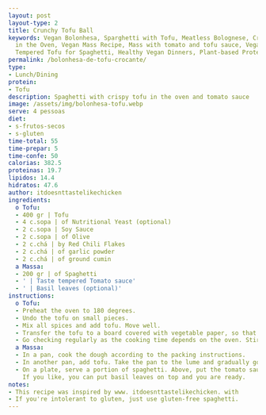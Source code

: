 ```yaml
---
layout: post
layout-type: 2
title: Crunchy Tofu Ball
keywords: Vegan Bolonhesa, Sparghetti with Tofu, Meatless Bolognese, Crunchy Tofu
  in the Oven, Vegan Mass Recipe, Mass with tomato and tofu sauce, Vegan Main Dish,
  Tempered Tofu for Spaghetti, Healthy Vegan Dinners, Plant-based Protective Meals
permalink: /bolonhesa-de-tofu-crocante/
type:
- Lunch/Dining
protein:
- Tofu
description: Spaghetti with crispy tofu in the oven and tomato sauce
image: /assets/img/bolonhesa-tofu.webp
serve: 4 pessoas
diet:
- s-frutos-secos
- s-gluten
time-total: 55
time-prepar: 5
time-confe: 50
calorias: 382.5
proteinas: 19.7
lipidos: 14.4
hidratos: 47.6
author: itdoesnttastelikechicken
ingredients:
  o Tofu:
  - 400 gr | Tofu
  - 4 c.sopa | of Nutritional Yeast (optional)
  - 2 c.sopa | Soy Sauce
  - 2 c.sopa | of Olive
  - 2 c.chá | by Red Chili Flakes
  - 2 c.chá | of garlic powder
  - 2 c.chá | of ground cumin
  a Massa:
  - 200 gr | of Spaghetti
  - ' | Taste tempered Tomato sauce'
  - ' | Basil leaves (optional)'
instructions:
  o Tofu:
  - Preheat the oven to 180 degrees.
  - Undo the tofu on small pieces.
  - Mix all spices and add tofu. Move well.
  - Transfer the tofu to a board covered with vegetable paper, so that it is not piled up. Place in the oven for 40 minutes.
  - Go checking regularly as the cooking time depends on the oven. Stir the tofu regularly, so that it is crispy homogeneously. When ready, remove from the oven and reserve.
  a Massa:
  - In a pan, cook the dough according to the packing instructions.
  - In another pan, add tofu. Take the pan to the lume and gradually go adding tomato sauce, mixing well until it gets a consistency that pleases you. Taste and, if necessary, rectify spices.
  - On a plate, serve a portion of spaghetti. Above, put the tomato sauce and tofu.
    If you like, you can put basil leaves on top and you are ready.
notes:
- This recipe was inspired by www. itdoesnttastelikechicken. with
- If you're intolerant to gluten, just use gluten-free spaghetti.
---
```

